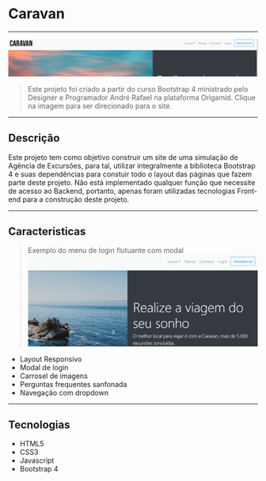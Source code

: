 # Caravan

---

[![Foto do projeto](./img/markdown/caravan.gif)](https://diglopes.github.io/caravan/)

> Este projeto foi criado a partir do curso Bootstrap 4 ministrado pelo Designer e Programador André Rafael na plataforma Origamid. Clique na imagem para ser direcionado para o site.

---

## Descrição

Este projeto tem como objetivo construir um site de uma simulação de Agência de Excursões, para tal, utilizar integralmente a biblioteca Bootstrap 4 e suas dependências para constuir todo o layout das páginas que fazem parte deste projeto. Não está implementado qualquer função que necessite de acesso ao Backend, portanto, apenas foram utilizadas tecnologias Front-end para a construção deste projeto.

---

## Caracteristicas

> Exemplo do menu de login flutuante com modal
> ![Foto do login](./img/markdown/login.gif)

- Layout Responsivo
- Modal de login
- Carrosel de imagens
- Perguntas frequentes sanfonada
- Navegação com dropdown

---

## Tecnologias

- HTML5
- CSS3
- Javascript
- Bootstrap 4
